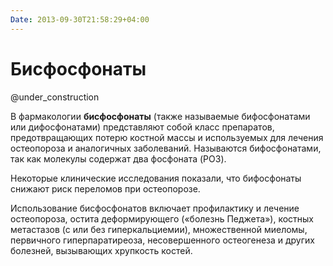 ```yaml
---
Date: 2013-09-30T21:58:29+04:00
---
```


# Бисфосфонаты

@under_construction

В фармакологии **бисфосфонаты** (также называемые бифосфонатами или
дифосфонатами) представляют собой класс препаратов, предотвращающих
потерю костной массы и используемых для лечения остеопороза и аналогичных
заболеваний. Называются бифосфонатами, так как молекулы содержат два
фосфоната (PO3).

Некоторые клинические исследования показали, что бифосфонаты снижают риск
переломов при остеопорозе.

Использование бисфосфонатов включает профилактику и лечение остеопороза,
остита деформирующего («болезнь Педжета»), костных метастазов (с или без
гиперкальциемии), множественной миеломы, первичного гиперпаратиреоза,
несовершенного остеогенеза и других болезней, вызывающих хрупкость
костей.
